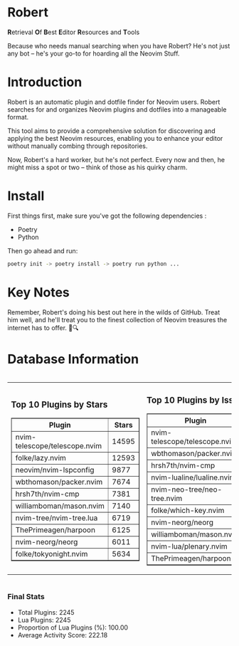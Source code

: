 # Robert

**R**etrieval
**O**f
**B**est
**E**ditor
**R**esources and
**T**ools

Because who needs manual searching when you have Robert?
He's not just any bot – he's your go-to for hoarding all the Neovim Stuff.

# Introduction
Robert is an automatic plugin and dotfile finder for Neovim users. Robert searches for and organizes Neovim plugins and dotfiles into a manageable format.

This tool aims to provide a comprehensive solution for discovering and applying the best Neovim resources, enabling you to enhance your editor without manually combing through repositories.

Now, Robert's a hard worker, but he's not perfect. Every now and then, he might miss a spot or two – think of those as his quirky charm. 

# Install
 First things first, make sure you've got the following dependencies :
  - Poetry 
  - Python 

Then go ahead and run:

```bash
poetry init -> poetry install -> poetry run python ...
```
# Key Notes

Remember, Robert's doing his best out here in the wilds of GitHub. Treat him well, and he'll treat you to the finest collection of Neovim treasures the internet has to offer. 🎩🔍


# Database Information

<div style='display:flex;flex-direction:row;justify-content:space-between;'><table><tr><td><h3>Top 10 Plugins by Stars</h3><table border="1"><tr><th>Plugin</th><th>Stars</th></tr><tr><td>nvim-telescope/telescope.nvim</td><td>14595</td></tr><tr><td>folke/lazy.nvim</td><td>12593</td></tr><tr><td>neovim/nvim-lspconfig</td><td>9877</td></tr><tr><td>wbthomason/packer.nvim</td><td>7674</td></tr><tr><td>hrsh7th/nvim-cmp</td><td>7381</td></tr><tr><td>williamboman/mason.nvim</td><td>7140</td></tr><tr><td>nvim-tree/nvim-tree.lua</td><td>6719</td></tr><tr><td>ThePrimeagen/harpoon</td><td>6125</td></tr><tr><td>nvim-neorg/neorg</td><td>6011</td></tr><tr><td>folke/tokyonight.nvim</td><td>5634</td></tr></table></td><td><h3>Top 10 Plugins by Issues</h3><table border="1"><tr><th>Plugin</th><th>Issues</th></tr><tr><td>nvim-telescope/telescope.nvim</td><td>328</td></tr><tr><td>wbthomason/packer.nvim</td><td>306</td></tr><tr><td>hrsh7th/nvim-cmp</td><td>250</td></tr><tr><td>nvim-lualine/lualine.nvim</td><td>213</td></tr><tr><td>nvim-neo-tree/neo-tree.nvim</td><td>190</td></tr><tr><td>folke/which-key.nvim</td><td>172</td></tr><tr><td>nvim-neorg/neorg</td><td>169</td></tr><tr><td>williamboman/mason.nvim</td><td>165</td></tr><tr><td>nvim-lua/plenary.nvim</td><td>125</td></tr><tr><td>ThePrimeagen/harpoon</td><td>106</td></tr></table></td><td><h3>Top 10 Plugins by Forks</h3><table border="1"><tr><th>Plugin</th><th>Forks</th></tr><tr><td>neovim/nvim-lspconfig</td><td>2027</td></tr><tr><td>nvim-telescope/telescope.nvim</td><td>799</td></tr><tr><td>nvim-tree/nvim-tree.lua</td><td>598</td></tr><tr><td>nvim-lualine/lualine.nvim</td><td>453</td></tr><tr><td>folke/tokyonight.nvim</td><td>366</td></tr><tr><td>hrsh7th/nvim-cmp</td><td>366</td></tr><tr><td>ThePrimeagen/harpoon</td><td>347</td></tr><tr><td>jackMort/ChatGPT.nvim</td><td>304</td></tr><tr><td>folke/lazy.nvim</td><td>300</td></tr><tr><td>nvimdev/lspsaga.nvim</td><td>285</td></tr></table></td></tr></table></div>

### Final Stats
- Total Plugins: 2245
- Lua Plugins: 2245
- Proportion of Lua Plugins (%): 100.00
- Average Activity Score: 222.18

